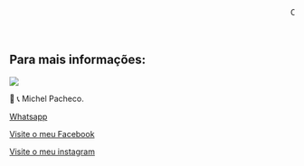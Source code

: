 
<html>

   <head>
      <title>HTML Marquee Tag</title>
   </head>

   <body>
<marquee>O Paraíso sob um novo Ponto de vista:</marquee>
   </body>
    
</html>
<br>
<br>
<br>


## Para mais informações: 

<img src="mudar sem nome_1.png">

<div id="fb-root"></div>
  <script>
    window.fbAsyncInit = function() {
      FB.init({
        xfbml            : true,
        version          : 'v10.0'
      });
    };

    (function(d, s, id) {
      var js, fjs = d.getElementsByTagName(s)[0];
      if (d.getElementById(id)) return;
      js = d.createElement(s); js.id = id;
      js.src = 'https://connect.facebook.net/pt_BR/sdk/xfbml.customerchat.js';
      fjs.parentNode.insertBefore(js, fjs);
    }(document, 'script', 'facebook-jssdk'));
  </script>

  <!-- Your Plugin de bate-papo code -->
  <div class="fb-customerchat"
    attribution="biz_inbox"
    page_id="103325578537435">
  </div>


📲 📞 Michel Pacheco.

<a href="https://wa.me/message/L2W26WS2QTOHB1">Whatsapp</a>

<a href="https://www.facebook.com/Michelimovel"> Visite o meu Facebook</a> 

<a href="https://www.instagram.com/michel_imoveis/">Visite o meu instagram</a>





<center>
<embed src="https://" width="320" height="240">

<embed src="https://" height="240">

<embed src="https://" width="320" height="240">

<embed src="https://" width="320" height="240">

</center>

<br>













